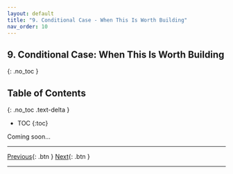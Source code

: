 ```yaml
---
layout: default
title: "9. Conditional Case - When This Is Worth Building"
nav_order: 10
---
```


## 9. Conditional Case: When This Is Worth Building

{: .no_toc }

## Table of Contents

{: .no_toc .text-delta }

- TOC
{:toc}

Coming soon…

---

[Previous](/fallacytag/pages/08-constraints){: .btn } [Next](/fallacytag/pages/10-call-to-explore/){: .btn }

---
